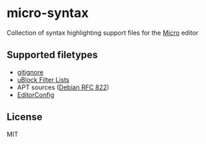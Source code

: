 # micro-syntax

Collection of syntax highlighting support files for the
[Micro] editor

## Supported filetypes

- [gitignore]
- [uBlock Filter Lists]
- APT sources ([Debian RFC 822])
- [EditorConfig]

## License

MIT

[Micro]: https://github.com/zyedidia/micro
[gitignore]: https://git-scm.com/docs/gitignore
[uBlock Filter Lists]: https://github.com/gorhill/uBlock/wiki/Static-filter-syntax
[Debian RFC 822]: https://manpages.debian.org/bookworm/apt/sources.list.5.en.html
[EditorConfig]: https://editorconfig.org/
